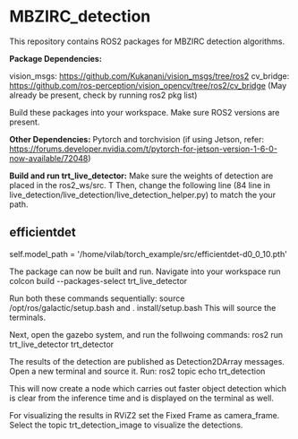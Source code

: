 # MBZIRC_detection

This repository contains ROS2 packages for MBZIRC detection algorithms.

**Package Dependencies:**

vision_msgs: https://github.com/Kukanani/vision_msgs/tree/ros2
cv_bridge: https://github.com/ros-perception/vision_opencv/tree/ros2/cv_bridge (May already be present, check by running ros2 pkg list)

Build these packages into your workspace. Make sure ROS2 versions are present.

**Other Dependencies:**
Pytorch and torchvision (if using Jetson, refer: https://forums.developer.nvidia.com/t/pytorch-for-jetson-version-1-6-0-now-available/72048)


**Build and run trt_live_detector:**
Make sure the weights of detection are placed in the ros2_ws/src. T
Then, change the following line (84 line in live_detection/live_detection/live_detection_helper.py) to match the your path.

## efficientdet
self.model_path = '/home/vilab/torch_example/src/efficientdet-d0_0_10.pth'

The package can now be built and run. Navigate into your workspace run colcon build --packages-select trt_live_detector

Run both these commands sequentially: source /opt/ros/galactic/setup.bash and . install/setup.bash This will source the terminals.

Next, open the gazebo system, and run the follwoing commands:
ros2 run trt_live_detector trt_detector


The results of the detection are published as Detection2DArray messages. Open a new terminal and source it. Run: ros2 topic echo trt_detection

This will now create a node which carries out faster object detection which is clear from the inference time and is displayed on the terminal as well.

For visualizing the results in RViZ2 set the Fixed Frame as camera_frame. Select the topic trt_detection_image to visualize the detections.
